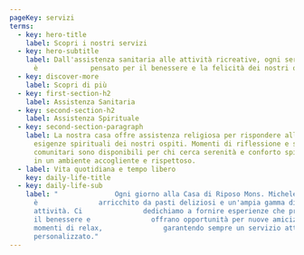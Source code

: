 ```yaml
---
pageKey: servizi
terms:
  - key: hero-title
    label: Scopri i nostri servizi
  - key: hero-subtitle
    label: Dall'assistenza sanitaria alle attività ricreative, ogni servizio
      è             pensato per il benessere e la felicità dei nostri ospiti.
  - key: discover-more
    label: Scopri di più
  - key: first-section-h2
    label: Assistenza Sanitaria
  - key: second-section-h2
    label: Assistenza Spirituale
  - key: second-section-paragraph
    label: La nostra casa offre assistenza religiosa per rispondere alle diverse
      esigenze spirituali dei nostri ospiti. Momenti di riflessione e servizi
      comunitari sono disponibili per chi cerca serenità e conforto spirituale
      in un ambiente accogliente e rispettoso.
  - label: Vita quotidiana e tempo libero
    key: daily-life-title
  - key: daily-life-sub
    label: "              Ogni giorno alla Casa di Riposo Mons. Michele Cosentino
      è               arricchito da pasti deliziosi e un'ampia gamma di
      attività. Ci               dedichiamo a fornire esperienze che promuovano
      il benessere e               offrano opportunità per nuove amicizie e
      momenti di relax,               garantendo sempre un servizio attento e
      personalizzato."
---
```

